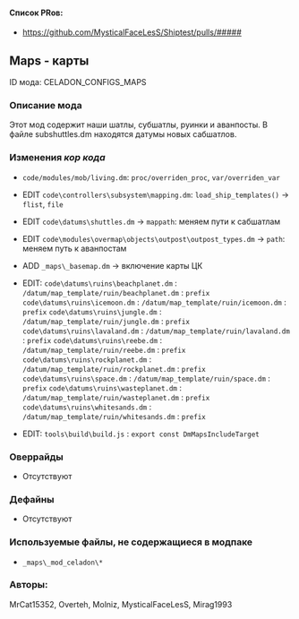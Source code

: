 

#### Список PRов:

- https://github.com/MysticalFaceLesS/Shiptest/pulls/#####
<!--
  Ссылки на PRы, связанные с модом:
  - Создание
  - Большие изменения
-->

<!-- Название мода. Не важно на русском или на английском. -->
## Maps - карты

ID мода: CELADON_CONFIGS_MAPS
<!--
  Название модпака прописными буквами, СОЕДИНЁННЫМИ_ПОДЧЁРКИВАНИЕМ,
  которое ты будешь использовать для обозначения файлов.
-->

### Описание мода

Этот мод содержит наши шатлы, субшатлы, руинки и аванпосты.
В файле subshuttles.dm находятся датумы новых сабшатлов.
<!--
  Что он делает, что добавляет: что, куда, зачем и почему - всё здесь.
  А также любая полезная информация.
-->

### Изменения *кор кода*

- `code/modules/mob/living.dm`: `proc/overriden_proc`, `var/overriden_var`
- EDIT `code\controllers\subsystem\mapping.dm`: `load_ship_templates()` -> `flist`, `file`
- EDIT `code\datums\shuttles.dm` -> `mappath`: меняем пути к сабшатлам
- EDIT `code\modules\overmap\objects\outpost\outpost_types.dm` -> `path`: меняем путь к аванпостам

- ADD `_maps\_basemap.dm` -> включение карты ЦК

- EDIT:
	`code\datums\ruins\beachplanet.dm` 	: `/datum/map_template/ruin/beachplanet.dm`	: `prefix`
	`code\datums\ruins\icemoon.dm`		: `/datum/map_template/ruin/icemoon.dm`		: `prefix`
	`code\datums\ruins\jungle.dm`		: `/datum/map_template/ruin/jungle.dm`		: `prefix`
	`code\datums\ruins\lavaland.dm`		: `/datum/map_template/ruin/lavaland.dm`	: `prefix`
	`code\datums\ruins\reebe.dm`		: `/datum/map_template/ruin/reebe.dm`		: `prefix`
	`code\datums\ruins\rockplanet.dm`	: `/datum/map_template/ruin/rockplanet.dm` 	: `prefix`
	`code\datums\ruins\space.dm`		: `/datum/map_template/ruin/space.dm`		: `prefix`
	`code\datums\ruins\wasteplanet.dm`	: `/datum/map_template/ruin/wasteplanet.dm` : `prefix`
	`code\datums\ruins\whitesands.dm`	: `/datum/map_template/ruin/whitesands.dm` 	: `prefix`
	
- EDIT: `tools\build\build.js` : `export const DmMapsIncludeTarget`
<!--
  Если вы редактировали какие-либо процедуры или переменные в кор коде,
  они должны быть указаны здесь.
  Нужно указать и файл, и процедуры/переменные.

  Изменений нет - напиши "Отсутствуют"
-->

### Оверрайды

- Отсутствуют
<!--
  Если ты добавлял новый модульный оверрайд, его нужно указать здесь.
  Здесь указываются оверрайды в твоём моде и папке `_master_files`

  Изменений нет - напиши "Отсутствуют"
-->

### Дефайны

- Отсутствуют
<!--
  Если требовалось добавить какие-либо дефайны, укажи файлы,
  в которые ты их добавил, а также перечисли имена.
  И то же самое, если ты используешь дефайны, определённые другим модом.

  Не используешь - напиши "Отсутствуют"
-->

### Используемые файлы, не содержащиеся в модпаке

- `_maps\_mod_celadon\*`
<!--
  Будь то немодульный файл или модульный файл, который не содержится в папке,
  принадлежащей этому конкретному моду, он должен быть упомянут здесь.
  Хорошими примерами являются иконки или звуки, которые используются одновременно
  несколькими модулями, или что-либо подобное.
-->

### Авторы:


MrCat15352, Overteh, Molniz, MysticalFaceLesS, Mirag1993

<!--
  Здесь находится твой никнейм
  Если работал совместно - никнеймы тех, кто помогал.
  В случае порта чего-либо должна быть ссылка на источник.
-->
